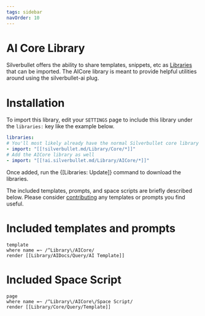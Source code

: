 ```yaml
---
tags: sidebar
navOrder: 10
---
```


# AI Core Library

Silverbullet offers the ability to share templates, snippets, etc as [Libraries](https://silverbullet.md/Libraries) that can be imported. The AICore library is meant to provide helpful utilities around using the silverbullet-ai plug.

# Installation
To import this library, edit your `SETTINGS` page to include this library under the `libraries:` key like the example below.

```yaml
libraries:
# You'll most likely already have the normal Silverbullet core library
- import: "[[!silverbullet.md/Library/Core/*]]"
# Add the AICore library as well
- import: "[[!ai.silverbullet.md/Library/AICore/*]]"
```

Once added, run the {[Libraries: Update]} command to download the libraries.


The included templates, prompts, and space scripts are briefly described below. Please consider [contributing](https://github.com/justyns/silverbullet-ai) any templates or prompts you find useful.

# Included templates and prompts

```query
template
where name =~ /^Library\/AICore/
render [[Library/AIDocs/Query/AI Template]]
```

# Included Space Script

```query
page
where name =~ /^Library\/AICore\/Space Script/
render [[Library/Core/Query/Template]]
```

